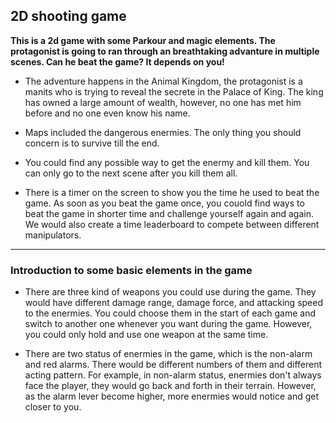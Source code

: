 ## 2D shooting game

**This is a 2d game with some Parkour and magic elements. The protagonist is going to ran through an breathtaking advanture in  multiple scenes. Can he beat the game? It depends on you!**

- The adventure happens in the Animal Kingdom, the protagonist is a manits who is trying to reveal the secrete in the Palace of King. The king has owned a large amount of wealth, however, no one has met him before and no one even know his name. 

- Maps included the dangerous enermies. The only thing you should concern is to survive till the end.

- You could find any possible way to get the enermy and kill them. You can only go to the next scene after you kill them all.

- There is a timer on the screen to show you the time he used to beat the game. As soon as you beat the game once, you couold find ways to beat the game in shorter time and challenge yourself again and again. We would also create a time leaderboard to compete between different manipulators.

---

### Introduction to some basic elements in the game

- There are three kind of weapons you could use during the game. They would have different damage range, damage force, and attacking speed to the enermies. You could choose them in the start of each game and switch to another one whenever you want during the game. However, you could only hold and use one weapon at the same time.

- There are two status of enermies in the game, which is the non-alarm and red alarms. There would be different numbers of them and different acting pattern. For example, in non-alarm status, enermies don't always face the player, they would go back and forth in their terrain. However, as the alarm lever become higher, more enermies would notice and get closer to you.
